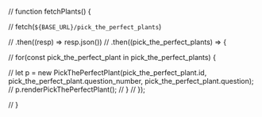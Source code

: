   // function fetchPlants() {

//         fetch(`${BASE_URL}/pick_the_perfect_plants`)
        
//          .then((resp) => resp.json())
//          .then((pick_the_perfect_plants) => {
            
//          for(const pick_the_perfect_plant in pick_the_perfect_plants) {
             
//              let p = new PickThePerfectPlant(pick_the_perfect_plant.id, pick_the_perfect_plant.question_number, pick_the_perfect_plant.question);
//              p.renderPickThePerfectPlant();
//         }
//          });
         
//  }